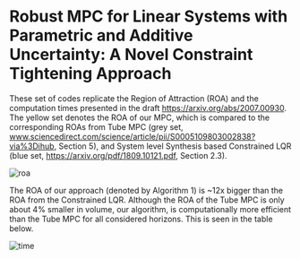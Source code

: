 # Robust MPC for Linear Systems with Parametric and Additive Uncertainty: A Novel Constraint Tightening Approach 

These set of codes replicate the Region of Attraction (ROA) and the computation times presented in the draft https://arxiv.org/abs/2007.00930. The yellow set denotes the ROA of our MPC, which is compared to the corresponding ROAs from Tube MPC (grey set, www.sciencedirect.com/science/article/pii/S0005109803002838?via%3Dihub, Section 5), and System level Synthesis based Constrained LQR (blue set, https://arxiv.org/pdf/1809.10121.pdf, Section 2.3).  

![roa](https://user-images.githubusercontent.com/12418616/115521712-468a2f80-a240-11eb-9e5f-a9011b7233c3.png)

The ROA of our approach (denoted by Algorithm 1) is ~12x bigger than the ROA from the Constrained LQR. Although the ROA of the Tube MPC is only about 4% smaller in volume, our algorithm, is computationally more efficient than the Tube MPC for all considered horizons. This is seen in the table below. 

![time](https://user-images.githubusercontent.com/12418616/115521737-4e49d400-a240-11eb-9193-354944b86bc7.png)
